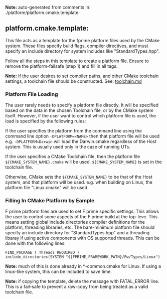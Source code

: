 **Note:** auto-generated from comments in: ./platform/platform.cmake.template

## platform.cmake.template:

This file acts as a template for the fprime platform files used by the CMake system.
These files specify build flags, compiler directives, and must specify an include
directory for system includes like "StandardTypes.hpp".

Follow all the steps in this template to create a platform file. Ensure
to remove the platform-failsafe (step 1) and fill in all <SOMETHING> tags.

**Note:** If the user desires to set compiler paths, and other CMake toolchain settings, a
          toolchain file should be constructed. See: [toolchain.md](toolchain.md)

### Platform File Loading ###

The user rarely needs to specify a platform file directly. It will be specified based on the data
in the chosen Toolchain file, or by the CMake system itself. However, if the user want to control
which platform file is used, the load is specified by the following rules:

If the user specifies the platform from the command line using the command line option
`-DPLATFORM=<NAME>` then that platform file will be used e.g. `-DPLATFORM=Darwin` will load the
Darwin.cmake regardless of the Host system. This is usually used only in the case of running UTs.

If the user specifies a CMake Toolchain file, then the platform file `${CMAKE_SYSTEM_NAME}.cmake`
will be used. `${CMAKE_SYSTEM_NAME}` is set in the toolchain file.

Otherwise, CMake sets the `${CMAKE_SYSTEM_NAME}` to be that of the Host system, and that platform
will be used. e.g. when building on Linux, the platform file "Linux.cmake" will be used.

### Filling In CMake Platform by Eample ###

F prime platform files are used to set F prime specific settings. This allows the user to control
some aspects of the F prime build at the top-leve. This means setting global include directories
compiler definitions for the platform, threading libraries, etc. The bare-minimum platform file
should specify an include directory for "StandardTypes.hpp" and a threading libaray if using
active components with OS supported threads. This can be done with the following lines:

```
FIND_PACKAGE ( Threads REQUIRED )
include_directories(SYSTEM "${FPRIME_FRAMEWORK_PATH}/Fw/Types/Linux")
```

**Note:** much of this is done already in *-common.cmake for Linux. If using a linux-like system,
          this can be included to save time.

**Note:** if copying the template, delete the message with FATAL_ERROR line. This is a fail-safe
          to prevent a raw-copy from being treated as a valid toolchain file.


